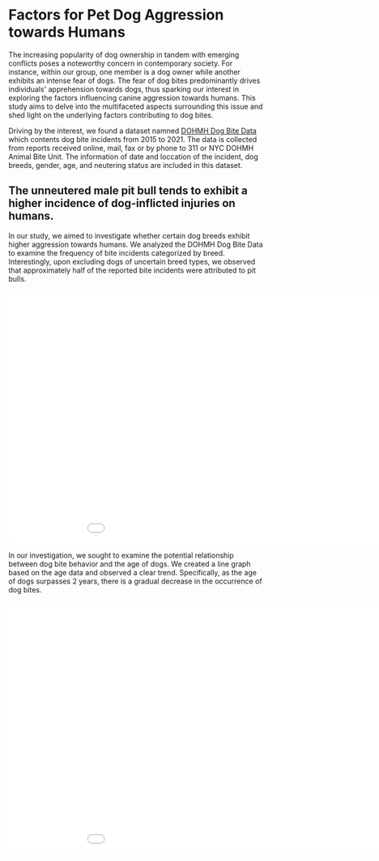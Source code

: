 # Factors for Pet Dog Aggression towards Humans

The increasing popularity of dog ownership in tandem with emerging conflicts poses a noteworthy concern in contemporary society. For instance, within our group, one member is a dog owner while another exhibits an intense fear of dogs. The fear of dog bites predominantly drives individuals' apprehension towards dogs, thus sparking our interest in exploring the factors influencing canine aggression towards humans. This study aims to delve into the multifaceted aspects surrounding this issue and shed light on the underlying factors contributing to dog bites.
 
Driving by the interest, we found a dataset namned [DOHMH Dog Bite Data](https://data.cityofnewyork.us/Health/DOHMH-Dog-Bite-Data)
which contents dog bite incidents from 2015 to 2021. The data is collected from reports received online, mail, fax or by phone to 311 or NYC DOHMH Animal Bite Unit. The information of date and loccation of the incident, dog breeds, gender, age, and neutering status are included in this dataset.

## The unneutered male pit bull tends to exhibit a higher incidence of dog-inflicted injuries on humans.

In our study, we aimed to investigate whether certain dog breeds exhibit higher aggression towards humans. We analyzed the DOHMH Dog Bite Data to examine the frequency of bite incidents categorized by breed. Interestingly, upon excluding dogs of uncertain breed types, we observed that approximately half of the reported bite incidents were attributed to pit bulls.

<iframe src="fig/breed_pie_chart.html"
    sandbox="allow-same-origin allow-scripts"
    width="1000"
    height="500"
    scrolling="no"
    seamless="seamless"
    frameborder="0">
</iframe>

In our investigation, we sought to examine the potential relationship between dog bite behavior and the age of dogs. We created a line graph based on the age data and observed a clear trend. Specifically, as the age of dogs surpasses 2 years, there is a gradual decrease in the occurrence of dog bites.

<iframe src="fig/figure3.png"
    sandbox="allow-same-origin allow-scripts"
    width="1000"
    height="500"
    scrolling="no"
    seamless="seamless"
    frameborder="0">
</iframe>